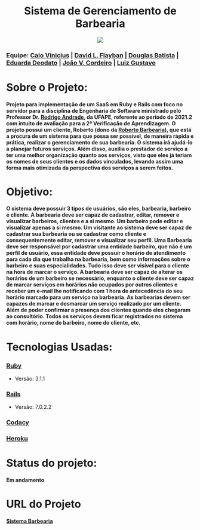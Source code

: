 <div align="center"> 
<h1>Sistema de Gerenciamento de Barbearia</h1>
<img src="https://i.imgur.com/BNIn4FV.jpg"/>

</div>

<h3>Equipe:   
   <a href = "https://github.com/CaioVSG"> Caio Vinicius</a> |
   <a href = "https://github.com/Flayban"> David L. Flayban</a> |
   <a href = "https://github.com/douglasfsbatista">Douglas Batista</a> |
   <a href = "https://github.com/hodeaven">Eduarda Deodato</a> |
   <a href = "https://github.com/jvictorcordeiro">João V. Cordeiro</a> |
   <a href = "https://github.com/luizz567">Luiz Gustavo</a>
</h3>

<h1>Sobre o Projeto:</h1>

<h4>Projeto para implementação de um SaaS em Ruby e Rails com foco no servidor para a disciplina de Engenharia de Software ministrado pelo Professor Dr. <a href = "https://github.com/rcaa">Rodrigo Andrade</a>, da UFAPE, referente ao período de 2021.2 com intuito de avaliação para a 2ª Verificação de Aprendizagem. O projeto possui um cliente, Roberto (dono da <a href ="https://www.instagram.com/robertosimao_barbearia/">Roberto Barbearia</a>), que está a procura de um sistema para que possa ser possível, de maneira rápida e prática, realizar o gerenciamento de sua barbearia. O sistema irá ajudá-lo a planejar futuros serviços. Além disso, auxilia o prestador de serviço a ter uma melhor organização quanto aos serviços, visto que eles já teriam os nomes de seus clientes e os dados vinculados, levando assim uma forma mais otimizada da perspectiva dos serviços a serem feitos.</h4>
   
<h1>Objetivo:</h1>

   <h4> O sistema deve possuir 3 tipos de usuários, são eles, barbearia, barbeiro e cliente. A barbearia deve ser capaz de cadastrar, editar, remover e visualizar barbeiros, clientes e a si mesmo. Um barbeiro pode editar e visualizar apenas a si mesmo.
    Um visitante ao sistema deve ser capaz de cadastrar sua barbearia ou se cadastrar como cliente e consequentemente editar, remover e visualizar seu perfil.
    Uma Barbearia deve ser responsável por cadastrar uma entidade barbeiro, que não é um perfil de usuário, essa entidade deve possuir o horário de atendimento para cada dia que trabalha na barbearia, bem como informações sobre o barbeiro e suas especialidades. Tudo isso deve ser visível para o cliente na hora de marcar o serviço. A barbearia deve ser capaz de alterar os horários de um barbeiro se necessário, enquanto o cliente deve ser capaz de marcar serviços em horários não ocupados por outros clientes e receber um e-mail lhe notificando com 1 hora de antecedência do seu horário marcado para um serviço na barbearia.
   As barbearias devem ser capazes de marcar e desmarcar um serviço realizado por um cliente. Além de poder confirmar a presença dos clientes quando eles chegaram ao consultório. 
    Todos os serviços devem ficar registrados no sistema com horário, nome do barbeiro, nome do cliente, etc.</h4>
   
<h1>Tecnologias Usadas:</h1>

<h3><a href = "https://www.ruby-lang.org/pt/">Ruby</a></h3>
<ul>
   <li>Versão: 3.1.1</li>
</ul>

<h3><a href = "https://rubyonrails.org/">Rails</a></h3>
<ul>
   <li>Versão: 7.0.2.2</li>
</ul>

<h3><a href = "https://www.codacy.com/product">Codacy</a></h3>
<h3><a href = "https://dashboard.heroku.com/apps">Heroku</a></h3>

<h1>Status do projeto:</h1>
<h4>Em andamento</h4>

<h1>URL do Projeto</h1>
<h4>
   <a href = "">Sistema Barbearia</a>
</h4>

